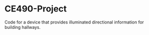 # CE490-Project
Code for a device that provides illuminated directional information for building hallways.
